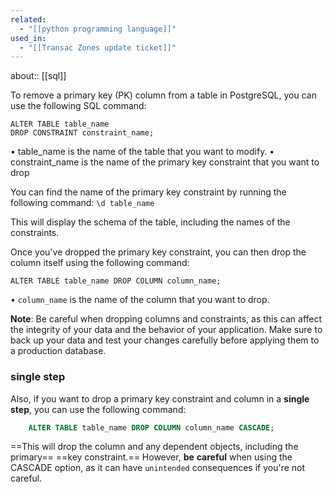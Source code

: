 ```yaml
---
related:
  - "[[python programming language]]"
used_in:
  - "[[Transac Zones update ticket]]"
---
```

about:: [[sql]]

  To remove a primary key (PK) column from a table in PostgreSQL, you can use
  the following SQL command:

    ALTER TABLE table_name
    DROP CONSTRAINT constraint_name;

  •  table_name  is the name of the table that you want to modify.
  •  constraint_name  is the name of the primary key constraint that you want
  to drop

  You can find the name of the primary key constraint by running the following
  command:
	`\d table_name`

  This will display the schema of the table, including the names of the
  constraints.

  Once you've dropped the primary key constraint, you can then drop the column
  itself using the following command:

    ALTER TABLE table_name DROP COLUMN column_name;

  •  `column_name`  is the name of the column that you want to drop.

  **Note**: Be careful when dropping columns and constraints, as this can affect
  the integrity of your data and the behavior of your application. Make sure
  to back up your data and test your changes carefully before applying them to
  a production database.

### single step 

  Also, if you want to drop a primary key constraint and column in a **single  step**, you can use the following command:
```sql
    ALTER TABLE table_name DROP COLUMN column_name CASCADE;
```

  ==This will drop the column and any dependent objects, including the primary==
  ==key constraint.== 
  However, **be** **careful** when using the  CASCADE  option, as it can have `unintended` consequences if you're not careful.

